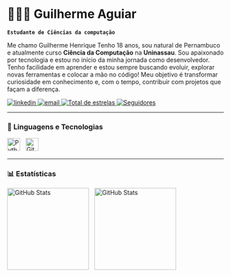 # 👨🏻‍💻 Guilherme Aguiar

**`Estudante de Ciências da computação`**

Me chamo Guilherme Henrique
Tenho 18 anos, sou natural de Pernambuco e atualmente curso **Ciência da Computação** na **Uninassau**.
Sou apaixonado por tecnologia e estou no início da minha jornada como desenvolvedor. Tenho facilidade em aprender e estou sempre buscando evoluir, explorar novas ferramentas e colocar a mão no código!
Meu objetivo é transformar curiosidade em conhecimento e, com o tempo, contribuir com projetos que façam a diferença.


<p align="left">
    <a href="in/guilhermehcaguiar">
        <img 
            alt="linkedin" 
            title="Meu perfil no Linkedin" 
            src="https://custom-icon-badges.demolab.com/badge/-meu%20Linkedin-0A66C2?style=for-the-badge&logo=linkedin&logoColor=white&logoSource=feather"
        />
    </a>
    <a href="https://www.youtube.com/@larissakich">
        <img 
            alt="email" 
            title="Email para contato" 
            src="https://custom-icon-badges.demolab.com/badge/-guilherme.ghca@hotmail.com-black?style=for-the-badge&logo=mail&logoColor=white"
        />
    </a> 
    <a href="https://github.com/guilhermehcaguiar?tab=repositories&sort=stargazers">
        <img 
            alt="Total de estrelas" 
            title="Total de estrelas GitHub" 
            src="https://custom-icon-badges.demolab.com/github/stars/guilhermehcaguiar?color=55960c&style=for-the-badge&labelColor=488207&logo=star&label=estrelas"
        />
    </a>
    <a href="https://github.com/guilhermehcaguiar?tab=followers">
        <img 
            alt="Seguidores" 
            title="Me siga no GitHub" 
            src="https://custom-icon-badges.demolab.com/github/followers/guilhermehcaguiar?color=d33623&labelColor=ba2211&style=for-the-badge&logo=github&label=Seguidores&logoColor=white"
        />
    </a>
</p>

---

### 🤖 Linguagens e Tecnologias
<img 
    align="left" 
    alt="Python" 
    title="Python"
    width="30px" 
    style="padding-right: 10px;" 
    src="https://cdn.jsdelivr.net/gh/devicons/devicon@latest/icons/python/python-original.svg" 
/>
<img 
    align="left" 
    alt="Git" 
    title="Git"
    width="30px" 
    style="padding-right: 10px;" 
    src="https://cdn.jsdelivr.net/gh/devicons/devicon@latest/icons/git/git-original.svg" 
/>

<br/>
<br/>

---

### 📊 Estatísticas

<p>
  <img 
    align="left" 
    alt="GitHub Stats" 
    height="190" 
    style="padding-right: 10px;" 
    src="https://github-readme-stats.vercel.app/api?username=guilhermehcaguiar&show_icons=true&theme=dark&include_all_commits=true&locale=pt-br"
/>

  <img 
    align="left" 
    alt="GitHub Stats" 
    height="190" 
    style="padding-right: 10px;" 
    src="https://github-readme-stats.vercel.app/api/top-langs/?username=guilhermehcaguiar&theme=dark&custom_title=Tecnlogias&langs_count=7&layout=compact"
/>

